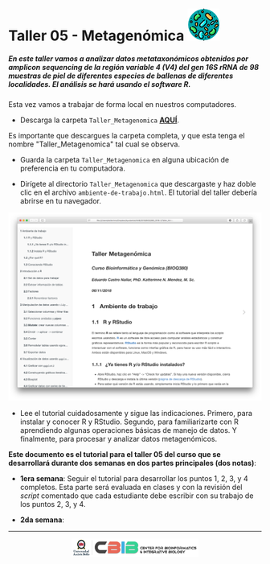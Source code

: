 # Taller 05 - Metagenómica ![](https://github.com/BIOQ380/Taller/blob/master/images/bacteria.png?raw=true)

##### En este taller vamos a analizar datos metataxonómicos obtenidos por _amplicon sequencing_ de la región variable 4 (V4) del gen 16S rRNA de 98 muestras de piel de diferentes especies de ballenas de diferentes localidades. El análisis se hará usando el software R.

Esta vez vamos a trabajar de forma local en nuestros computadores.

* Descarga la carpeta `Taller_Metagenomica` **[AQUÍ](https://www.dropbox.com/sh/jgzcea3q1cl9wat/AABODW9DcdhIU_LKU-vrCtwga?dl=0)**.

Es importante que descargues la carpeta completa, y que esta tenga el nombre "Taller_Metagenomica" tal cual se observa.

* Guarda la carpeta `Taller_Metagenomica` en alguna ubicación de preferencia en tu computadora.

* Dirígete al directorio `Taller_Metagenomica` que descargaste y haz doble clic en el archivo `ambiente-de-trabajo.html`. El tutorial del taller debería abrirse en tu navegador.

![inicio](https://github.com/BIOQ380/Taller/blob/master/images/taller_metagenomica_inicio.png?raw=true)

* Lee el tutorial cuidadosamente y sigue las indicaciones. Primero, para instalar y conocer R y RStudio. Segundo, para familiarizarte con R aprendiendo algunas operaciones básicas de manejo de datos. Y finalmente, para procesar y analizar datos metagenómicos.

**Este documento es el tutorial para el taller 05 del curso que se desarrollará durante dos semanas en dos partes principales (dos notas)**:

- **1era semana**: Seguir el tutorial para desarrollar los puntos 1, 2, 3, y 4 completos. Esta parte será evaluada en clases y con la revisión del _script_ comentado que cada estudiante debe escribir con su trabajo de los puntos 2, 3, y 4.

- **2da semana**:

---

<p align="center">
<img width="50%" src="https://github.com/BIOQ380/Taller/blob/master/images/unab_cbib_horizontal.png?raw=true">
</p>
